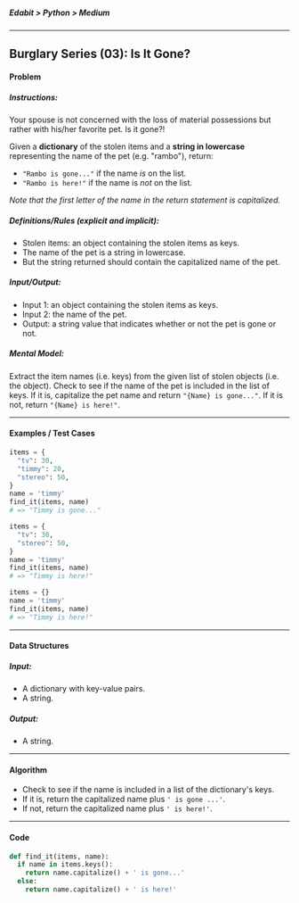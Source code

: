 ##### Edabit > Python > Medium

---

## Burglary Series (03): Is It Gone?

#### Problem

##### Instructions:

Your spouse is not concerned with the loss of material possessions but rather with his/her favorite pet. Is it gone?!

Given a **dictionary** of the stolen items and a **string in lowercase** representing the name of the pet (e.g. "rambo"), return:

- `"Rambo is gone..."` if the name *is* on the list.
- `"Rambo is here!"` if the name is *not* on the list.

*Note that the first letter of the name in the return statement is capitalized.*

##### Definitions/Rules (explicit and implicit):

* Stolen items: an object containing the stolen items as keys.
* The name of the pet is a string in lowercase.
* But the string returned should contain the capitalized name of the pet.

##### Input/Output:

* Input 1: an object containing the stolen items as keys.
* Input 2: the name of the pet.
* Output: a string value that indicates whether or not the pet is gone or not.

##### Mental Model:

Extract the item names (i.e. keys) from the given list of stolen objects (i.e. the object). Check to see if the name of the pet is included in the list of keys. If it is, capitalize the pet name and return `"{Name} is gone..."`. If it is not, return `"{Name} is here!"`.

---

#### Examples / Test Cases

```python
items = {
  "tv": 30,
  "timmy": 20,
  "stereo": 50,
}
name = 'timmy'
find_it(items, name)
# => "Timmy is gone..."

items = {
  "tv": 30,
  "stereo": 50,
}
name = 'timmy'
find_it(items, name)
# => "Timmy is here!"

items = {}
name = 'timmy'
find_it(items, name)
# => "Timmy is here!"
```

---

#### Data Structures

##### Input:

* A dictionary with key-value pairs.
* A string.

##### Output:

* A string.

---

#### Algorithm

* Check to see if the name is included in a list of the dictionary's keys.
* If it is, return the capitalized name plus `' is gone ...'`.
* If not, return the capitalized name plus `' is here!'`.

---

#### Code

```python
def find_it(items, name):
  if name in items.keys():
    return name.capitalize() + ' is gone...'
  else:
    return name.capitalize() + ' is here!'
```


